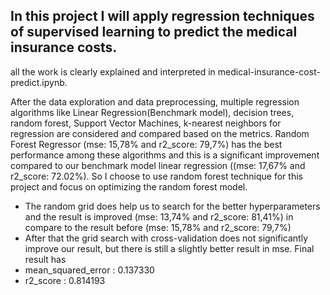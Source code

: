 ## In this project I will apply regression techniques of supervised learning to predict the medical insurance costs.
all the work is clearly explained and interpreted  in medical-insurance-cost-predict.ipynb.

After the data exploration and data preprocessing, multiple regression algorithms like Linear Regression(Benchmark model), decision trees, random forest, Support Vector Machines, k-nearest neighbors for regression are considered and compared based on the metrics.
Random Forest Regressor (mse: 15,78% and r2_score: 79,7%) has the best performance among these algorithms and this is a significant improvement compared to our benchmark model linear regression ((mse: 17,67% and r2_score: 72.02%).
So I choose to use random forest technique for this project and focus on optimizing the random forest model.
* The random grid does help us to search for the better hyperparameters and the result is improved (mse: 13,74% and r2_score: 81,41%) in compare to the result before (mse: 15,78% and r2_score: 79,7%)
* After that the grid search with cross-validation does not significantly improve our result, but there is still a slightly better result in mse.
Final result has 
* mean_squared_error : 0.137330
* r2_score : 0.814193
